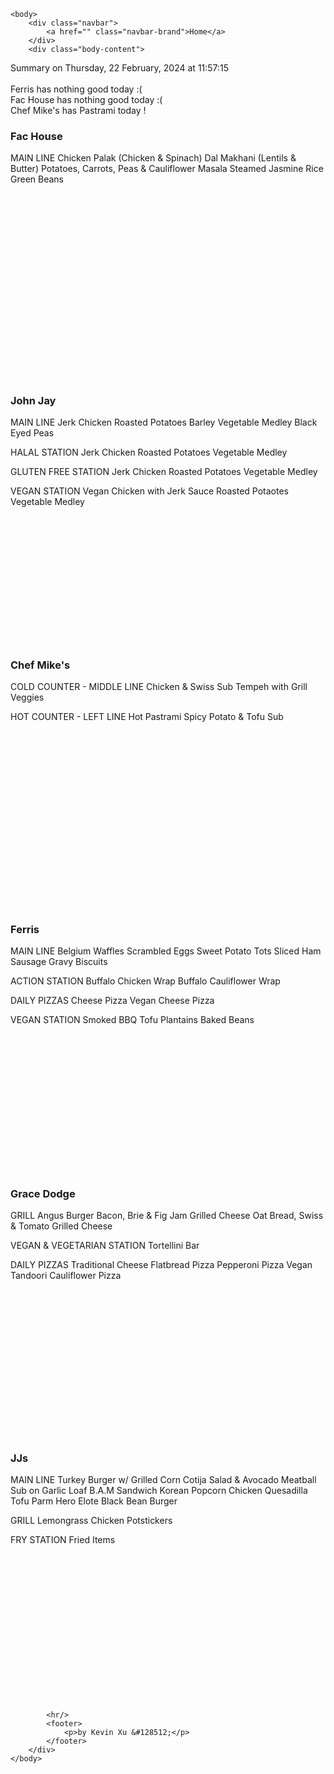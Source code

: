 <!DOCTYPE html>
<html>
    <head>
        <meta charset="UTF-8">
        <title>
Dining Info
</title>
        <link rel="stylesheet" type="text/css" href="/static/dining.css" />
    </head>

    <body>
        <div class="navbar">
            <a href="" class="navbar-brand">Home</a>
        </div>
        <div class="body-content">
            
<div class="summary">
  Summary on Thursday, 22 February, 2024 at 11:57:15
  <br><br>
  Ferris has nothing good today :(
  <br>
  Fac House has nothing good today :(
  <br>
  Chef Mike's has Pastrami today !
  <br>
</div>
<div class="w3-row-padding w3-center w3-margin-top">
  <div class="w3-third">
    <div class="w3-card w3-container" style="min-height:400px">
    <h3>Fac House</h3>
    <div class="list">
MAIN LINE
Chicken Palak (Chicken & Spinach)
Dal Makhani (Lentils & Butter)
Potatoes, Carrots, Peas & Cauliflower Masala
Steamed Jasmine Rice
Green Beans
</div>
    <br>
    </div>
    <div class="w3-card w3-container" style="min-height:400px">
      <h3>John Jay</h3>
      <i class="fa fa-css3 w3-margin-bottom w3-text-theme" style="font-size:10px"></i>
      <div class="list">
MAIN LINE
Jerk Chicken
Roasted Potatoes
Barley
Vegetable Medley
Black Eyed Peas

HALAL STATION
Jerk Chicken
Roasted Potatoes
Vegetable Medley

GLUTEN FREE STATION
Jerk Chicken
Roasted Potatoes
Vegetable Medley

VEGAN STATION
Vegan Chicken with Jerk Sauce
Roasted Potaotes
Vegetable Medley
</div>
      <br>
    </div>
  </div>
  <div class="w3-third">
    <div class="w3-card w3-container" style="min-height:400px">
    <h3>Chef Mike's</h3>
    <i class="fa fa-css3 w3-margin-bottom w3-text-theme" style="font-size:10px"></i>
      <div class="list">
COLD COUNTER - MIDDLE LINE
Chicken & Swiss Sub
Tempeh with Grill Veggies

HOT COUNTER - LEFT LINE
Hot Pastrami
Spicy Potato & Tofu Sub
</div>
      <br>
    </div>
    <div class="w3-card w3-container" style="min-height:400px">
      <h3>Ferris</h3>
      <div class="list">
MAIN LINE
Belgium Waffles
Scrambled Eggs
Sweet Potato Tots
Sliced Ham
Sausage Gravy
Biscuits

ACTION STATION
Buffalo Chicken Wrap
Buffalo Cauliflower Wrap

DAILY PIZZAS
Cheese Pizza
Vegan Cheese Pizza

VEGAN STATION
Smoked BBQ Tofu
Plantains
Baked Beans
</div>
      <br>
    </div>
  </div>
  <div class="w3-third">
    <div class="w3-card w3-container" style="min-height:400px">
    <h3>Grace Dodge</h3>
    <i class="fa fa-diamond w3-margin-bottom w3-text-theme" style="font-size:10px"></i>
    <div class="list">
GRILL
Angus Burger
Bacon, Brie & Fig Jam Grilled Cheese
Oat Bread, Swiss & Tomato Grilled Cheese

VEGAN & VEGETARIAN STATION
Tortellini Bar

DAILY PIZZAS
Traditional Cheese Flatbread Pizza
Pepperoni Pizza
Vegan Tandoori Cauliflower Pizza
</div>
    <br>
    </div>
    <div class="w3-card w3-container" style="min-height:400px">
      <h3>JJs</h3>
      <i class="fa fa-diamond w3-margin-bottom w3-text-theme" style="font-size:10px"></i>
      <div class="list">
MAIN LINE
Turkey Burger w/ Grilled Corn Cotija Salad & Avocado
Meatball Sub on Garlic Loaf
B.A.M Sandwich
Korean Popcorn Chicken Quesadilla
Tofu Parm Hero
Elote Black Bean Burger

GRILL
Lemongrass Chicken Potstickers

FRY STATION
Fried Items
</div>
      <br>
    </div>
  </div>
</div>



            <hr/>
            <footer>
                <p>by Kevin Xu &#128512;</p>
            </footer>
        </div>
    </body>
</html>